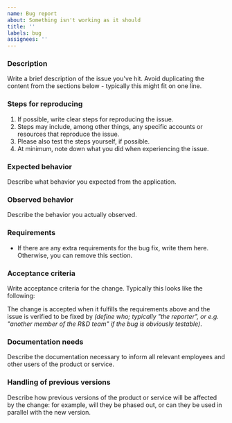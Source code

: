 ```yaml
---
name: Bug report
about: Something isn't working as it should
title: ''
labels: bug
assignees: ''
---
```


### Description

Write a brief description of the issue you've hit. Avoid duplicating the content from the sections below - typically this might fit on one line.

### Steps for reproducing

1. If possible, write clear steps for reproducing the issue.
2. Steps may include, among other things, any specific accounts or resources that reproduce the issue.
3. Please also test the steps yourself, if possible.
4. At minimum, note down what you did when experiencing the issue.

### Expected behavior

Describe what behavior you expected from the application.

### Observed behavior

Describe the behavior you actually observed.

### Requirements

* If there are any extra requirements for the bug fix, write them here. Otherwise, you can remove this section.

### Acceptance criteria

Write acceptance criteria for the change. Typically this looks like the following:

The change is accepted when it fulfills the requirements above and the issue is verified to be fixed by *(define who; typically "the reporter", or e.g. "another member of the R&D team" if the bug is obviously testable)*.

### Documentation needs

Describe the documentation necessary to inform all relevant employees and other users of the product or service.

### Handling of previous versions

Describe how previous versions of the product or service will be affected by the change: for example, will they be phased out, or can they be used in parallel with the new version.

